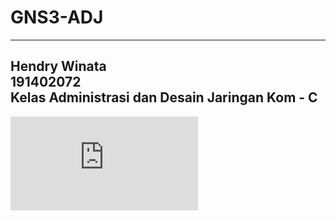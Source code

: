 # GNS3-ADJ
---
Hendry Winata \
191402072 \
Kelas Administrasi dan Desain Jaringan Kom - C
---
<embed src="https://github.com/WinHw/GNS3-ADJ/blob/master/Laporan_UTS_ADJ_191402072.pdf" type="application/pdf" />
